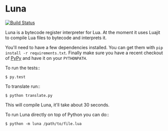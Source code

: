 Luna
=====

[![Build Status](https://travis-ci.org/fhahn/luna.png?branch=master)](https://travis-ci.org/fhahn/luna)


Luna is a bytecode register interpreter for Lua. At the moment it uses Luajit to compile Lua files to bytecode
and interprets it.


You'll need to have a few dependencies installed. You can get them with ``pip
install -r requirements.txt``. Finally make sure you have a recent checkout of
[PyPy][] and have it on your ``PYTHONPATH``.

To run the tests::

    $ py.test

To translate run::

    $ python translate.py

This will compile Luna, it'll take about 30 seconds.

To run Luna directly on top of Python you can do::

    $ python -m luna /path/to/file.lua
    

[PyPy]: https://bitbucket.org/pypy/pypy
